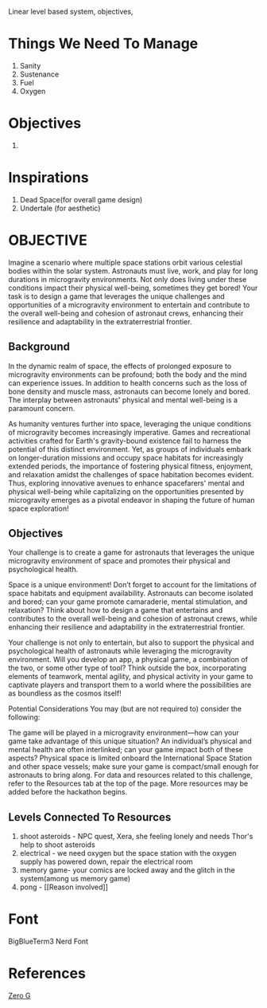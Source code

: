 Linear level based system, objectives, 

# Things We Need To Manage
1. Sanity
2. Sustenance
3. Fuel
4. Oxygen

# Objectives
1. 

# Inspirations
1. Dead Space(for overall game design)
2. Undertale (for aesthetic)

# OBJECTIVE
Imagine a scenario where multiple space stations orbit various celestial bodies within the solar system. Astronauts must live, work, and play for long durations in microgravity environments. Not only does living under these conditions impact their physical well-being, sometimes they get bored! Your task is to design a game that leverages the unique challenges and opportunities of a microgravity environment to entertain and contribute to the overall well-being and cohesion of astronaut crews, enhancing their resilience and adaptability in the extraterrestrial frontier.

## Background
In the dynamic realm of space, the effects of prolonged exposure to microgravity environments can be profound; both the body and the mind can experience issues. In addition to health concerns such as the loss of bone density and muscle mass, astronauts can become lonely and bored. The interplay between astronauts' physical and mental well-being is a paramount concern.

As humanity ventures further into space, leveraging the unique conditions of microgravity becomes increasingly imperative. Games and recreational activities crafted for Earth's gravity-bound existence fail to harness the potential of this distinct environment. Yet, as groups of individuals embark on longer-duration missions and occupy space habitats for increasingly extended periods, the importance of fostering physical fitness, enjoyment, and relaxation amidst the challenges of space habitation becomes evident. Thus, exploring innovative avenues to enhance spacefarers' mental and physical well-being while capitalizing on the opportunities presented by microgravity emerges as a pivotal endeavor in shaping the future of human space exploration!

## Objectives
Your challenge is to create a game for astronauts that leverages the unique microgravity environment of space and promotes their physical and psychological health.

Space is a unique environment! Don’t forget to account for the limitations of space habitats and equipment availability. Astronauts can become isolated and bored; can your game promote camaraderie, mental stimulation, and relaxation? Think about how to design a game that entertains and contributes to the overall well-being and cohesion of astronaut crews, while enhancing their resilience and adaptability in the extraterrestrial frontier.

Your challenge is not only to entertain, but also to support the physical and psychological health of astronauts while leveraging the microgravity environment. Will you develop an app, a physical game, a combination of the two, or some other type of tool? Think outside the box, incorporating elements of teamwork, mental agility, and physical activity in your game to captivate players and transport them to a world where the possibilities are as boundless as the cosmos itself!

Potential Considerations
You may (but are not required to) consider the following:

The game will be played in a microgravity environment—how can your game take advantage of this unique situation?
An individual’s physical and mental health are often interlinked; can your game impact both of these aspects?
Physical space is limited onboard the International Space Station and other space vessels; make sure your game is compact/small enough for astronauts to bring along.
For data and resources related to this challenge, refer to the Resources tab at the top of the page. More resources may be added before the hackathon begins.

## Levels Connected To Resources
1. shoot asteroids - NPC quest, Xera, she feeling lonely and needs Thor's help to shoot asteroids 
2. electrical - we need oxygen but the space station with the oxygen supply has powered down, repair the electrical room
3. memory game- your comics are locked away and the glitch in the system(among us memory game)
4. pong - [[Reason involved]]

# Font
BigBlueTerm3 Nerd Font

# References
[Zero G](https://www3.nasa.gov/specials/zero-g/)
